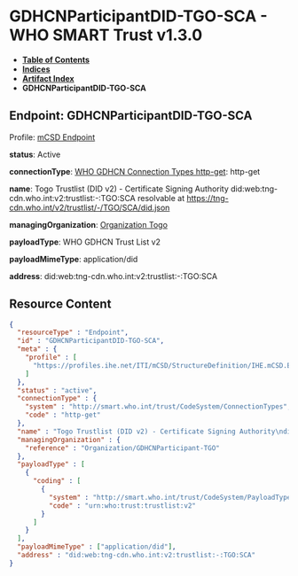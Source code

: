 # GDHCNParticipantDID-TGO-SCA - WHO SMART Trust v1.3.0

* [**Table of Contents**](toc.md)
* [**Indices**](indices.md)
* [**Artifact Index**](artifacts.md)
* **GDHCNParticipantDID-TGO-SCA**

## Endpoint: GDHCNParticipantDID-TGO-SCA

Profile: [mCSD Endpoint](https://profiles.ihe.net/ITI/mCSD/4.0.0/StructureDefinition-IHE.mCSD.Endpoint.html)

**status**: Active

**connectionType**: [WHO GDHCN Connection Types http-get](CodeSystem-ConnectionTypes.md#ConnectionTypes-http-get): http-get

**name**: Togo Trustlist (DID v2) - Certificate Signing Authority did:web:tng-cdn.who.int:v2:trustlist:-:TGO:SCA resolvable at https://tng-cdn.who.int/v2/trustlist/-/TGO/SCA/did.json

**managingOrganization**: [Organization Togo](Organization-GDHCNParticipant-TGO.md)

**payloadType**: WHO GDHCN Trust List v2

**payloadMimeType**: application/did

**address**: did:web:tng-cdn.who.int:v2:trustlist:-:TGO:SCA



## Resource Content

```json
{
  "resourceType" : "Endpoint",
  "id" : "GDHCNParticipantDID-TGO-SCA",
  "meta" : {
    "profile" : [
      "https://profiles.ihe.net/ITI/mCSD/StructureDefinition/IHE.mCSD.Endpoint"
    ]
  },
  "status" : "active",
  "connectionType" : {
    "system" : "http://smart.who.int/trust/CodeSystem/ConnectionTypes",
    "code" : "http-get"
  },
  "name" : "Togo Trustlist (DID v2) - Certificate Signing Authority\ndid:web:tng-cdn.who.int:v2:trustlist:-:TGO:SCA\nresolvable at https://tng-cdn.who.int/v2/trustlist/-/TGO/SCA/did.json",
  "managingOrganization" : {
    "reference" : "Organization/GDHCNParticipant-TGO"
  },
  "payloadType" : [
    {
      "coding" : [
        {
          "system" : "http://smart.who.int/trust/CodeSystem/PayloadTypes",
          "code" : "urn:who:trust:trustlist:v2"
        }
      ]
    }
  ],
  "payloadMimeType" : ["application/did"],
  "address" : "did:web:tng-cdn.who.int:v2:trustlist:-:TGO:SCA"
}

```
